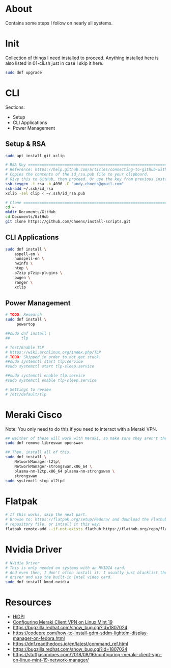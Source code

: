 # About

Contains some steps I follow on nearly all systems.

# Init

Collection of things I need installed to proceed. Anything installed here
is also listed in 01-cli.sh just in case I skip it here.

```bash
sudo dnf upgrade
```



# CLI

Sections:
- Setup
- CLI Applications
- Power Management

## Setup & RSA

```bash
sudo apt install git xclip

# RSA Key ======================================================================
# Reference: https://help.github.com/articles/connecting-to-github-with-ssh/
# Copies the contents of the id_rsa.pub file to your clipboard.
# Give this to GitHub, then proceed. Or use the key from previous install.
ssh-keygen -t rsa -b 4096 -C "andy.choens@gmail.com"
ssh-add ~/.ssh/id_rsa
xclip -sel clip < ~/.ssh/id_rsa.pub

# Clone ========================================================================
cd ~
mkdir Documents/GitHub
cd Documents/GitHub
git clone https://github.com/Choens/install-scripts.git
```



## CLI Applications

```bash
sudo dnf install \
    aspell-en \
    hunspell-en \
    hwinfo \
    htop \
    p7zip p7zip-plugins \
    pwgen \
    ranger \
    xclip
```

## Power Management

```bash
# TODO: Research
sudo dnf install \
     powertop

##sudo dnf install \
##     tlp

# Test/Enable TLP
# https://wiki.archlinux.org/index.php/TLP
# TODO: Skipped in order to not get stuck.
##sudo systemctl start tlp.service  
#sudo systemctl start tlp-sleep.service

##sudo systemctl enable tlp.service  
#sudo systemctl enable tlp-sleep.service

# Settings to review
# /etc/default/tlp
```



# Meraki Cisco

Note: You only need to do this if you need to interact with a Meraki VPN.

```bash
## Neither of these will work with Meraki, so make sure they aren't there.
sudo dnf remove libreswan openswan

## Then, install all of this.
sudo dnf install \
    NetworkManager-l2tp\
    NetworkManager-strongswan.x86_64 \
    plasma-nm-l2tp.x86_64 plasma-nm-strongswan \
    strongswan
sudo systemctl stop xl2tpd
```

# Flatpak

```bash
# If this works, skip the next part.
# Browse to: https://flatpak.org/setup/Fedora/ and download the Flathub
# repository file, or intsall it this way:
flatpak remote-add --if-not-exists flathub https://flathub.org/repo/flathub.flatpakrepo
```

# Nvidia Driver

```bash
# NVidia Driver
# This is only needed on systems with an NVIDIA card.
# And even then, I don't often install it. I usually just blacklist the nouveau
# driver and use the built-in Intel video card.
sudo dnf install kmod-nvidia

```

# Resources

- [HiDPI](https://www.linuxsecrets.com/archlinux-wiki/wiki.archlinux.org/index.php/HiDPI.html)
- [Configuring Meraki Client VPN on Linux Mint 19 ](https://stuffjasondoes.com/2018/08/16/configuring-meraki-client-vpn-on-linux-mint-19-network-manager/)
- https://bugzilla.redhat.com/show_bug.cgi?id=1807024
- https://codepre.com/how-to-install-gdm-sddm-lightdm-display-manager-on-fedora.html
- https://dnf.readthedocs.io/en/latest/command_ref.html
- https://bugzilla.redhat.com/show_bug.cgi?id=1807024
- https://stuffjasondoes.com/2018/08/16/configuring-meraki-client-vpn-on-linux-mint-19-network-manager/
